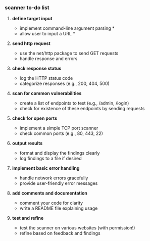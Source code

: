 ### scanner to-do list

1. **define target input**
   - implement command-line argument parsing *
   - allow user to input a URL *

2. **send http request**
   - use the net/http package to send GET requests
   - handle response and errors

3. **check response status**
   - log the HTTP status code
   - categorize responses (e.g., 200, 404, 500)

4. **scan for common vulnerabilities**
   - create a list of endpoints to test (e.g., /admin, /login)
   - check for existence of these endpoints by sending requests

5. **check for open ports**
   - implement a simple TCP port scanner
   - check common ports (e.g., 80, 443, 22)

6. **output results**
   - format and display the findings clearly
   - log findings to a file if desired

7. **implement basic error handling**
   - handle network errors gracefully
   - provide user-friendly error messages

8. **add comments and documentation**
   - comment your code for clarity
   - write a README file explaining usage

9. **test and refine**
    - test the scanner on various websites (with permission!)
    - refine based on feedback and findings

